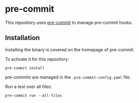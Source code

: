 # pre-commit

This repository uses [pre-commit](https://pre-commit.com/) to manage pre-commit hooks.

## Installation

Installing the binary is covered on the homepage of pre-commit.

To activate it for this repository:

```shell
pre-commit install
```

pre-commits are managed in the `.pre-commit-config.yaml` file.

Run a test over all files:

```shell
pre-commit run --all-files
```
